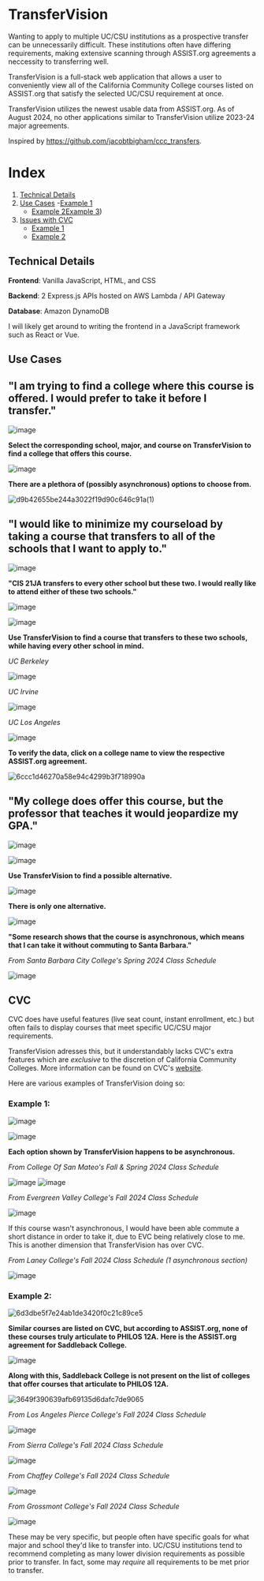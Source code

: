 # TransferVision

Wanting to apply to multiple UC/CSU institutions as a prospective transfer can be unnecessarily difficult. These institutions often have differing requirements, making extensive scanning through ASSIST.org agreements a neccessity to transferring well.

TransferVision is a full-stack web application that allows a user to conveniently view all of the California Community College courses listed on ASSIST.org that satisfy the selected UC/CSU requirement at once.

TransferVision utilizes the newest usable data from ASSIST.org. As of August 2024, no other applications similar to TransferVision utilize 2023-24 major agreements. 

Inspired by https://github.com/jacobtbigham/ccc_transfers.

# Index
1. [Technical Details](#technical-details)
2. [Use Cases](#use-cases)
   -[Example 1](#i-am-trying-to-find-a-college-where-this-course-is-offered-i-would-prefer-to-take-it-before-i-transfer)
   - [Example 2](#i-would-like-to-minimize-my-courseload-by-taking-a-course-that-transfers-to-all-of-the-schools-that-i-want-to-apply-to)[Example 3](#my-college-does-offer-this-course-but-the-professor-that-teaches-it-would-jeopardize-my-gpa))
4. [Issues with CVC](#cvc)
   - [Example 1](#example-1)
   - [Example 2](#example-2)

## Technical Details

**Frontend**: Vanilla JavaScript, HTML, and CSS

**Backend**: 2 Express.js APIs hosted on AWS Lambda / API Gateway

**Database**: Amazon DynamoDB

I will likely get around to writing the frontend in a JavaScript framework such as React or Vue. 

## Use Cases

## "I am trying to find a college where this course is offered. I would prefer to take it before I transfer."

![image](https://github.com/user-attachments/assets/31168613-464a-498c-95de-b5c37e4b9f27)

**Select the corresponding school, major, and course on TransferVision to find a college that offers this course.**

![image](https://github.com/user-attachments/assets/acd1d613-3d08-488d-a879-b135e419ccc2)

**There are a plethora of (possibly asynchronous) options to choose from.**

![d9b42655be244a3022f19d90c646c91a(1)](https://github.com/user-attachments/assets/5c9991ec-7d97-4be1-af21-09eb8f3cb9ff)

## "I would like to minimize my courseload by taking a course that transfers to all of the schools that I want to apply to."

![image](https://github.com/user-attachments/assets/a49a6a2d-55d9-4463-8820-f4d49991495c)

**"CIS 21JA transfers to every other school but these two. I would really like to attend either of these two schools."**

![image](https://github.com/user-attachments/assets/b47c18bf-5b2e-4975-bcbd-ab04b81facfb)

![image](https://github.com/user-attachments/assets/2fa8edac-8567-4fd3-b12e-c3a4f5ca7b1e)

**Use TransferVision to find a course that transfers to these two schools, while having every other school in mind.**

*UC Berkeley*

![image](https://github.com/user-attachments/assets/278e0c2e-39c0-40da-909e-eeee1fbf00a0)

*UC Irvine*

![image](https://github.com/user-attachments/assets/4e7cb0d1-5246-43cb-9a64-a2f301c25cb1)

*UC Los Angeles*

![image](https://github.com/user-attachments/assets/950c2369-843c-4920-938a-b2190919b522)

**To verify the data, click on a college name to view the respective ASSIST.org agreement.**

![6ccc1d46270a58e94c4299b3f718990a](https://github.com/user-attachments/assets/85ea177b-8b71-4cb7-aa35-2fd3ea037a6b)

## "My college does offer this course, but the professor that teaches it would jeopardize my GPA."

![image](https://github.com/user-attachments/assets/20c3ea64-a8bc-4dcb-a9cd-798dec8ff3c6)

![image](https://github.com/user-attachments/assets/333259ef-7a62-4da6-b248-24a1552d3b5e)

**Use TransferVision to find a possible alternative.**

![image](https://github.com/user-attachments/assets/ce5e4c15-0316-4d6b-be5e-5fdfabd843f9)

**There is only one alternative.**

![image](https://github.com/user-attachments/assets/b991af31-095c-4e39-a863-941de1cc20d1)

**"Some research shows that the course is asynchronous, which means that I can take it without commuting to Santa Barbara."**

*From Santa Barbara City College's Spring 2024 Class Schedule*

![image](https://github.com/user-attachments/assets/bd0c7d8c-0400-4e93-9b39-cfafde1b3518)

## CVC 

CVC does have useful features (live seat count, instant enrollment, etc.) but often fails to display courses that meet specific UC/CSU major requirements.

TransferVision adresses this, but it understandably lacks CVC's extra features which are *exclusive* to the discretion of California Community Colleges. More information can be found on CVC's [website](https://cvc.edu/).

Here are various examples of TransferVision doing so:

### Example 1:

![image](https://github.com/user-attachments/assets/4376289d-4f1d-4629-ac2c-2a1508c8330b)

![image](https://github.com/user-attachments/assets/fc386d31-cd48-4da9-ab1b-856582a56259)

**Each option shown by TransferVision happens to be asynchronous.**

*From College Of San Mateo's Fall & Spring 2024 Class Schedule*

![image](https://github.com/user-attachments/assets/822dc980-7161-4620-897c-753c803a2afb)
![image](https://github.com/user-attachments/assets/b55a77b7-544c-4317-83fb-f95e45b4d800)

*From Evergreen Valley College's Fall 2024 Class Schedule*

![image](https://github.com/user-attachments/assets/764e9bf6-0bd8-4053-a012-c8fc6f29cdd8)

If this course wasn't asynchronous, I would have been able commute a short distance in order to take it, due to EVC being relatively close to me. This is another dimension that TransferVision has over CVC.

*From Laney College's Fall 2024 Class Schedule (1 asynchronous section)*

![image](https://github.com/user-attachments/assets/1cc2d97f-afeb-42cf-b8ba-939f784a091a)

### Example 2:

![6d3dbe5f7e24ab1de3420f0c21c89ce5](https://github.com/user-attachments/assets/e6d4baa5-3f9c-48f3-a9c2-ee50d9504ddf)

**Similar courses are listed on CVC, but according to ASSIST.org, none of these courses truly articulate to PHILOS 12A.**
**Here is the ASSIST.org agreement for Saddleback College.**

![image](https://github.com/user-attachments/assets/66fcd555-768d-4d47-80c6-b30d91b3f2c2)

**Along with this, Saddleback College is not present on the list of colleges that offer courses that articulate to PHILOS 12A.**

![3649f390639afb69135d6dafc7de9065](https://github.com/user-attachments/assets/f04710e6-5f2d-4c14-9ab6-27bc9d27ec6c)

*From Los Angeles Pierce College's Fall 2024 Class Schedule*

![image](https://github.com/user-attachments/assets/035cbf01-85a5-4079-a9a0-6243038655eb)

*From Sierra College's Fall 2024 Class Schedule*

![image](https://github.com/user-attachments/assets/71f6ebb6-c2d2-41b3-8c50-6d05fd629015)

*From Chaffey College's Fall 2024 Class Schedule*

![image](https://github.com/user-attachments/assets/53c75355-ba56-4efe-aa20-75bbffaebb92)

*From Grossmont College's Fall 2024 Class Schedule*

![image](https://github.com/user-attachments/assets/8ce1462d-fd6f-4c67-8885-243f58dcdbe8)

These may be very specific, but people often have specific goals for what major and school they'd like to transfer into. UC/CSU institutions tend to recommend completing as many lower division requirements as possible prior to transfer. In fact, some may *require* all requirements to be met prior to transfer.
